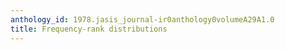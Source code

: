 ```yaml
---
anthology_id: 1978.jasis_journal-ir0anthology0volumeA29A1.0
title: Frequency-rank distributions
---
```

